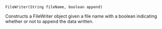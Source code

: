 `FileWriter(String fileName, boolean append)`

Constructs a FileWriter object given a file name with a boolean indicating whether or not to append the data written.